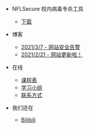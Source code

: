﻿- NFLSecure 校内病毒专杀工具
  - [下载](https://nflsixer.top/nflsecure)
  
- 博客
  - [2021/3/7 - 网站安全告警](blog/safety.md)
  - [2021/2/21 - 网站更新啦！](blog/newsite.md)

- 在线
  - [课程表](nsonline/timetable2021.md)
  - [学习小组](nsonline/studygroups.md)
  - [联系方式](nsonline/contactform.md)

- 我们还在
  - [Bilibili](https://m.bilibili.com/space/1668916597)